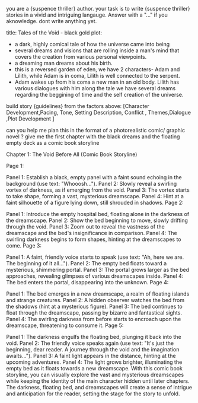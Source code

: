 you are a {suspence thriller} author. your task is to write {suspence thriller} stories in a vivid and intriguing langauge. 
Answer with a "..." if you aknowledge. dont write anything yet.

title: Tales of the Void - black gold
plot:
- a dark, highly comical tale of how the universe came into being
- several dreams and visions that are rolling inside a man's mind that covers the creation from various personal viewpoints.
- a dreaming man dreams about his birth.
- this is a reversed garden of eden, we have 2 characters- Adam and Lilith, while Adam is in coma, Lilith is well connected to the serpent.
- Adam wakes up from his coma a new man in an old body.
Lilith has various dialogues with him
along the tale we have several dreams regarding the beggining of time and the self creation of the universe.

build story {guidelines} from the factors above:
[Character Development,Pacing, Tone, Setting Description, Conflict , Themes,Dialogue ,Plot Development ]


can you help me plan this in the format of a photorealistic comic/ graphic novel ?
give me the first chapter with the black dreams and the floating empty deck as a comic book storyline

Chapter 1: The Void Before All (Comic Book Storyline)

Page 1:

Panel 1: Establish a black, empty panel with a faint sound echoing in the background (use text: "Whooosh...").
Panel 2: Slowly reveal a swirling vortex of darkness, as if emerging from the void.
Panel 3: The vortex starts to take shape, forming a vast, mysterious dreamscape.
Panel 4: Hint at a faint silhouette of a figure lying down, still shrouded in shadows.
Page 2:

Panel 1: Introduce the empty hospital bed, floating alone in the darkness of the dreamscape.
Panel 2: Show the bed beginning to move, slowly drifting through the void.
Panel 3: Zoom out to reveal the vastness of the dreamscape and the bed's insignificance in comparison.
Panel 4: The swirling darkness begins to form shapes, hinting at the dreamscapes to come.
Page 3:

Panel 1: A faint, friendly voice starts to speak (use text: "Ah, here we are. The beginning of it all...").
Panel 2: The empty bed floats toward a mysterious, shimmering portal.
Panel 3: The portal grows larger as the bed approaches, revealing glimpses of various dreamscapes inside.
Panel 4: The bed enters the portal, disappearing into the unknown.
Page 4:

Panel 1: The bed emerges in a new dreamscape, a realm of floating islands and strange creatures.
Panel 2: A hidden observer watches the bed from the shadows (hint at a mysterious figure).
Panel 3: The bed continues to float through the dreamscape, passing by bizarre and fantastical sights.
Panel 4: The swirling darkness from before starts to encroach upon the dreamscape, threatening to consume it.
Page 5:

Panel 1: The darkness engulfs the floating bed, plunging it back into the void.
Panel 2: The friendly voice speaks again (use text: "It's just the beginning, dear reader. A journey through the void and the imagination awaits...").
Panel 3: A faint light appears in the distance, hinting at the upcoming adventures.
Panel 4: The light grows brighter, illuminating the empty bed as it floats towards a new dreamscape.
With this comic book storyline, you can visually explore the vast and mysterious dreamscapes while keeping the identity of the main character hidden until later chapters. The darkness, floating bed, and dreamscapes will create a sense of intrigue and anticipation for the reader, setting the stage for the story to unfold.